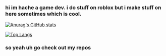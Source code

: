 ### hi im hache a game dev. i do stuff on roblox but i make stuff on here sometimes which is cool.

[![Anurag's GitHub stats](https://github-readme-stats.vercel.app/api?username=jwklong&show_icons=true&theme=cobalt&count_private=true&include_all_commits=true)](https://github.com/anuraghazra/github-readme-stats)

[![Top Langs](https://github-readme-stats.vercel.app/api/top-langs/?username=jwklong&langs_count=10&theme=cobalt&layout=compact)](https://github.com/anuraghazra/github-readme-stats)


### so yeah uh go check out my repos
